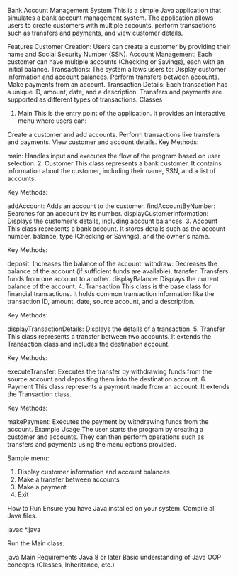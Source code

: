 Bank Account Management System
This is a simple Java application that simulates a bank account management system. The application allows users to create customers with multiple accounts, perform transactions such as transfers and payments, and view customer details.

Features
Customer Creation: Users can create a customer by providing their name and Social Security Number (SSN).
Account Management: Each customer can have multiple accounts (Checking or Savings), each with an initial balance.
Transactions: The system allows users to:
Display customer information and account balances.
Perform transfers between accounts.
Make payments from an account.
Transaction Details: Each transaction has a unique ID, amount, date, and a description. Transfers and payments are supported as different types of transactions.
Classes
1. Main
This is the entry point of the application. It provides an interactive menu where users can:

Create a customer and add accounts.
Perform transactions like transfers and payments.
View customer and account details.
Key Methods:

main: Handles input and executes the flow of the program based on user selection.
2. Customer
This class represents a bank customer. It contains information about the customer, including their name, SSN, and a list of accounts.

Key Methods:

addAccount: Adds an account to the customer.
findAccountByNumber: Searches for an account by its number.
displayCustomerInformation: Displays the customer's details, including account balances.
3. Account
This class represents a bank account. It stores details such as the account number, balance, type (Checking or Savings), and the owner's name.

Key Methods:

deposit: Increases the balance of the account.
withdraw: Decreases the balance of the account (if sufficient funds are available).
transfer: Transfers funds from one account to another.
displayBalance: Displays the current balance of the account.
4. Transaction
This class is the base class for financial transactions. It holds common transaction information like the transaction ID, amount, date, source account, and a description.

Key Methods:

displayTransactionDetails: Displays the details of a transaction.
5. Transfer
This class represents a transfer between two accounts. It extends the Transaction class and includes the destination account.

Key Methods:

executeTransfer: Executes the transfer by withdrawing funds from the source account and depositing them into the destination account.
6. Payment
This class represents a payment made from an account. It extends the Transaction class.

Key Methods:

makePayment: Executes the payment by withdrawing funds from the account.
Example Usage
The user starts the program by creating a customer and accounts. They can then perform operations such as transfers and payments using the menu options provided.

Sample menu:

1. Display customer information and account balances
2. Make a transfer between accounts
3. Make a payment
4. Exit

How to Run
Ensure you have Java installed on your system.
Compile all Java files.

javac *.java

Run the Main class.

java Main
Requirements
Java 8 or later
Basic understanding of Java OOP concepts (Classes, Inheritance, etc.)
